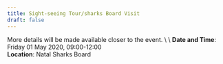 ```yaml
---
title: Sight-seeing Tour/sharks Board Visit
draft: false
---
```


More details will be made available closer to the event. \ \\
**Date and Time**: Friday 01 May 2020, 09:00-12:00 \
**Location**: Natal Sharks Board
